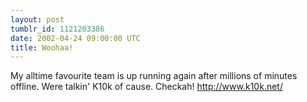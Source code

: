 ```yaml
---
layout: post
tumblr_id: 1121203386  
date: 2002-04-24 09:00:00 UTC
title: Woohaa!
---
```


My alltime favourite team is up running again after millions of minutes offline. Were talkin' K10k of cause. Checkah! http://www.k10k.net/
